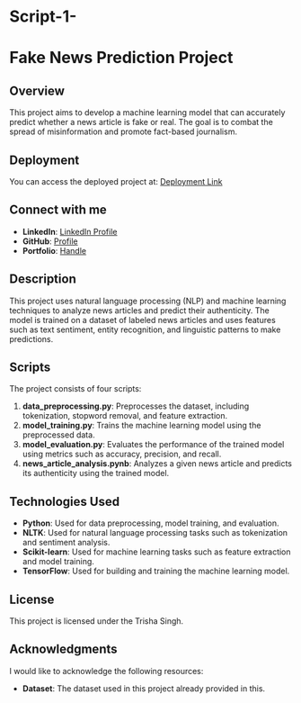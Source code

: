 # Script-1-
**Fake News Prediction Project**
=============================

**Overview**
-----------

This project aims to develop a machine learning model that can accurately predict whether a news article is fake or real. The goal is to combat the spread of misinformation and promote fact-based journalism.

**Deployment**
------------

You can access the deployed project at: [Deployment Link](https://fake-news-using-ai.streamlit.app/)

**Connect with me**
------------------

* **LinkedIn**: [LinkedIn Profile](https://www.linkedin.com/in/trisha-singh2002/)
* **GitHub**: [Profile](https://github.com/trishuu)
* **Portfolio**: [Handle](https://www.datascienceportfol.io/trishasingh)


**Description**
-------------

This project uses natural language processing (NLP) and machine learning techniques to analyze news articles and predict their authenticity. The model is trained on a dataset of labeled news articles and uses features such as text sentiment, entity recognition, and linguistic patterns to make predictions.

**Scripts**
---------

The project consists of four scripts:

1. **data_preprocessing.py**: Preprocesses the dataset, including tokenization, stopword removal, and feature extraction.
2. **model_training.py**: Trains the machine learning model using the preprocessed data.
3. **model_evaluation.py**: Evaluates the performance of the trained model using metrics such as accuracy, precision, and recall.
4. **news_article_analysis.pynb**: Analyzes a given news article and predicts its authenticity using the trained model.

**Technologies Used**
--------------------

* **Python**: Used for data preprocessing, model training, and evaluation.
* **NLTK**: Used for natural language processing tasks such as tokenization and sentiment analysis.
* **Scikit-learn**: Used for machine learning tasks such as feature extraction and model training.
* **TensorFlow**: Used for building and training the machine learning model.

**License**
---------

This project is licensed under the Trisha Singh.

**Acknowledgments**
----------------

I would like to acknowledge the following resources:

* **Dataset**: The dataset used in this project already provided in this.
